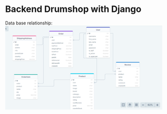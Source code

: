 # Backend Drumshop with Django

Data base relationship:
![image](https://github.com/garzo94/Ecommerce-backend-django/blob/main/Screenshot%20(526).png)
